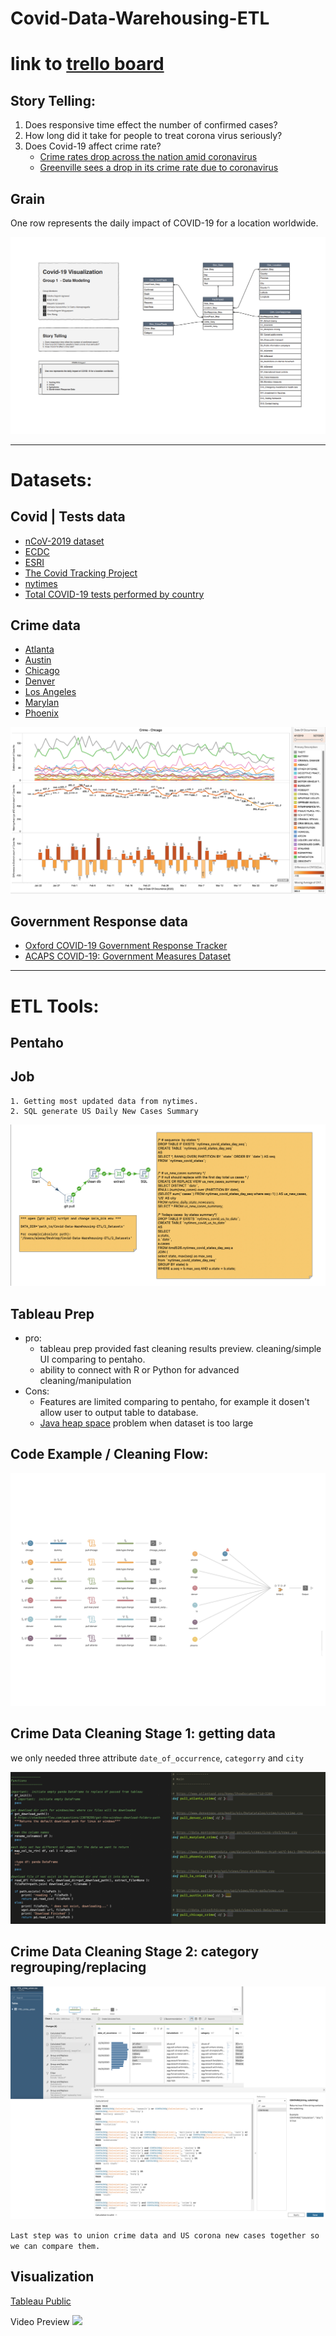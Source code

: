# Covid-Data-Warehousing-ETL
# link to [trello board](https://trello.com/b/YDYSB3Xt/group-1-project)

## Story Telling:
1. Does responsive time effect the number of confirmed cases? 
2. How long did it take for people to treat corona virus seriously?
3. Does Covid-19 affect crime rate?
    - [Crime rates drop across the nation amid coronavirus](https://thehill.com/homenews/state-watch/491055-crime-rates-drop-across-the-nation-amid-coronavirus)
    - [Greenville sees a drop in its crime rate due to coronavirus](https://www.witn.com/content/news/Greenville-sees-a-drop-in-its-crime-rate-due-to-coronavirus-569840881.html)

## Grain
One row represents the daily impact of COVID-19 for a location worldwide.

![data_model](https://github.com/Illinois-Tech-Projects/Covid-Data-Warehousing-ETL/blob/master/4_Data_Modeling/covid_data_modelingV3.png?raw=true)


-----

# Datasets: 
## Covid | Tests data 
- [nCoV-2019 dataset](https://github.com/beoutbreakprepared/nCoV2019)
- [ECDC](https://www.ecdc.europa.eu/en/publications-data/download-todays-data-geographic-distribution-covid-19-cases-worldwide)
- [ESRI](https://coronavirus-disasterresponse.hub.arcgis.com/datasets/628578697fb24d8ea4c32fa0c5ae1843_0?geometry=103.260%2C22.406%2C29.256%2C64.233)
- [The Covid Tracking Project](https://covidtracking.com/api)
- [nytimes](https://github.com/nytimes/covid-19-data)
- [Total COVID-19 tests performed by country](https://data.humdata.org/dataset/total-covid-19-tests-performed-by-country)

## Crime data
- [Atlanta](https://www.atlantapd.org/Home/ShowDocument?id=3209)
- [Austin](https://data.austintexas.gov/Public-Safety/Crime-Reports/fdj4-gpfu)
- [Chicago](https://data.cityofchicago.org/api/views/x2n5-8w5q/rows.csv)
- [Denver](https://www.denvergov.org/media/gis/DataCatalog/crime/csv/crime.csv)
- [Los Angeles](https://data.lacity.org/api/views/2nrs-mtv8/rows.csv)
- [Marylan](https://data.montgomerycountymd.gov/api/views/icn6-v9z3/rows.csv)
- [Phoenix](https://www.phoenixopendata.com/dataset/cc08aace-9ca9-467f-b6c1-f0879ab1a358/resource/0ce3411a-2fc6-4302-a33f-167f68608a20/download/crimestat.csv)

![Initial_Chicago_Viz](https://github.com/Illinois-Tech-Projects/Covid-Data-Warehousing-ETL/blob/master/6_reporting/img/Tableau%20-%20alexw-crime-covid%202020-04-24%2023-06-59.png?raw=true)

## Government Response data 
- [Oxford COVID-19 Government Response Tracker](https://covidtracker.bsg.ox.ac.uk/)
- [ACAPS COVID-19: Government Measures Dataset](https://data.humdata.org/dataset/acaps-covid19-government-measures-dataset)


------
# ETL Tools: 

## Pentaho
## Job
    1. Getting most updated data from nytimes. 
    2. SQL generate US Daily New Cases Summary

![pentaho_job.png](https://github.com/Illinois-Tech-Projects/Covid-Data-Warehousing-ETL/blob/master/6_reporting/img/pentaho_job.png?raw=true)

## Tableau Prep
  - pro: 
    - tableau prep provided fast cleaning results preview. cleaning/simple UI comparing to pentaho. 
    - ability to connect with R or Python for advanced cleaning/manipulation
  - Cons:
    - Features are limited comparing to pentaho, for example it dosen't allow user to output table to database. 
    - [Java heap space](https://kb.tableau.com/articles/issue/error-system-error-java-heap-space-when-exporting-an-output-or-running-a-tableau-prep-flow) problem when dataset is too large 

## Code Example / Cleaning Flow: 
![tabpy_prep_pull_crimes_flow](https://github.com/Illinois-Tech-Projects/Covid-Data-Warehousing-ETL/blob/master/6_reporting/img/crime_prep_flow.png?raw=true)


## Crime Data Cleaning Stage 1: getting data
we only needed three attribute `date_of_occurrence`, `categorry` and `city`


![pulling_functions](https://github.com/Illinois-Tech-Projects/Covid-Data-Warehousing-ETL/blob/master/6_reporting/img/tabpy.png?raw=true)



## Crime Data Cleaning Stage 2: category regrouping/replacing
![regrouping_prep.png](https://github.com/Illinois-Tech-Projects/Covid-Data-Warehousing-ETL/blob/master/6_reporting/img/regrouping_prep.png?raw=true)

```Last step was to union crime data and US corona new cases together so we can compare them. ```

## Visualization 


[Tableau Public](https://public.tableau.com/views/ytd_crime/Dashboard2?:display_count=y&publish=yes&:origin=viz_share_link)

Video Preview
[![](https://github.com/Illinois-Tech-Projects/Covid-Data-Warehousing-ETL/blob/master/6_reporting/img/crime_vs_corona.png?raw=true)](https://i.imgur.com/5vq01cA.mp4)

